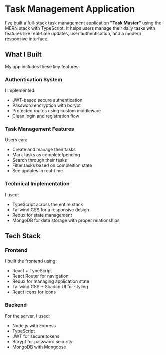 # Task Management Application

I've built a full-stack task management application **"Task Master"** using the MERN stack with TypeScript. It helps users manage their daily tasks with features like real-time updates, user authentication, and a modern responsive interface.

## What I Built

My app includes these key features:

### Authentication System
I implemented:
- JWT-based secure authentication
- Password encryption with bcrypt
- Protected routes using custom middleware
- Clean login and registration flow

### Task Management Features
Users can:
- Create and manage their tasks
- Mark tasks as complete/pending
- Search through their tasks
- Filter tasks based on compleition state
- See updates in real-time

### Technical Implementation
I used:
- TypeScript across the entire stack
- Tailwind CSS for a responsive design
- Redux for state management
- MongoDB for data storage with proper relationships

## Tech Stack

### Frontend
I built the frontend using:
- React + TypeScript
- React Router for navigation
- Redux for managing application state
- Tailwind CSS + Shadcn UI for styling
- React icons for icons

### Backend
For the server, I used:
- Node.js with Express
- TypeScript
- JWT for secure tokens
- Bcrypt for password security
- MongoDB with Mongoose
